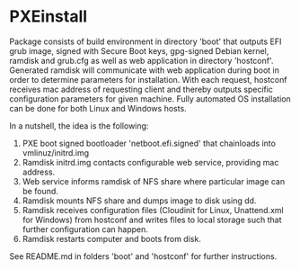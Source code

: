 PXEinstall
=======================
Package consists of build environment in directory 'boot' that outputs EFI grub image, signed with Secure Boot keys, gpg-signed Debian kernel, ramdisk and grub.cfg as well as web application in directory 'hostconf'. Generated ramdisk will communicate with web application during boot in order to determine parameters for installation. With each request, hostconf receives mac address of requesting client and thereby outputs specific configuration parameters for given machine. Fully automated OS installation can be done for both Linux and Windows hosts. 

In a nutshell, the idea is the following:
1. PXE boot signed bootloader 'netboot.efi.signed' that chainloads into vmlinuz/initrd.img
2. Ramdisk initrd.img contacts configurable web service, providing mac address.
3. Web service informs ramdisk of NFS share where particular image can be found.
4. Ramdisk mounts NFS share and dumps image to disk using dd.
5. Ramdisk receives configuration files (Cloudinit for Linux, Unattend.xml for Windows) from hostconf and writes files to local storage such that further configuration can happen.
6. Ramdisk restarts computer and boots from disk.

See README.md in folders 'boot' and 'hostconf' for further instructions.
